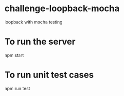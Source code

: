 # challenge-loopback-mocha
loopback with mocha testing

# To run the server 
npm start

# To run unit test cases
npm run test
